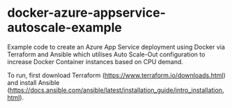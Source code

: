 # docker-azure-appservice-autoscale-example

Example code to create an Azure App Service deployment using Docker via Terraform and Ansible which utilises Auto Scale-Out configuration to increase Docker Container instances based on CPU demand.

To run, first download Terraform (https://www.terraform.io/downloads.html) and install Ansible (https://docs.ansible.com/ansible/latest/installation_guide/intro_installation.html).
